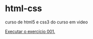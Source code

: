 # html-css
 curso de html5 e css3 do curso em video

<a href="https://luzinetecunha.github.io/html-css/exercicios/ex001/index.html"> Executar o exercício 001.</a>